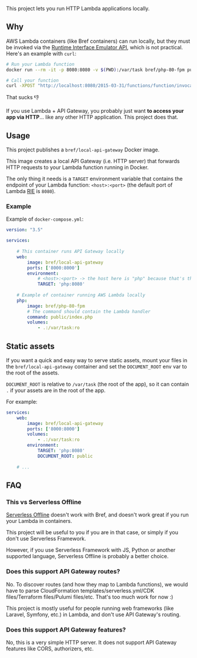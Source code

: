 This project lets you run HTTP Lambda applications locally.

## Why

AWS Lambda containers (like Bref containers) can run locally, but they must be invoked via the [Runtime Interface Emulator API](https://docs.aws.amazon.com/lambda/latest/dg/images-test.html), which is not practical. Here's an example with `curl`:

```bash
# Run your Lambda function
docker run --rm -it -p 8080:8080 -v $(PWD):/var/task bref/php-80-fpm public/index.php

# Call your function
curl -XPOST "http://localhost:8080/2015-03-31/functions/function/invocations" -d '{ http event goes here }'
```

That sucks 👎

If you use Lambda + API Gateway, you probably just want **to access your app via HTTP**… like any other HTTP application. This project does that.

## Usage

This project publishes a `bref/local-api-gateway` Docker image. 

This image creates a local API Gateway (i.e. HTTP server) that forwards HTTP requests to your Lambda function running in Docker.

The only thing it needs is a `TARGET` environment variable that contains the endpoint of your Lambda function: `<host>:<port>` (the default port of Lambda [RIE](https://docs.aws.amazon.com/lambda/latest/dg/images-test.html) is `8080`).

### Example

Example of `docker-compose.yml`:

```yaml
version: "3.5"

services:
  
    # This container runs API Gateway locally
    web:
        image: bref/local-api-gateway
        ports: ['8000:8000']
        environment:
            # <host>:<port> -> the host here is "php" because that's the name of the second container
            TARGET: 'php:8080'
            
    # Example of container running AWS Lambda locally
    php:
        image: bref/php-80-fpm
        # The command should contain the Lambda handler
        command: public/index.php
        volumes:
            - .:/var/task:ro
```

## Static assets

If you want a quick and easy way to serve static assets, mount your files in the `bref/local-api-gateway` container and set the `DOCUMENT_ROOT` env var to the root of the assets.

`DOCUMENT_ROOT` is relative to `/var/task` (the root of the app), so it can contain `.` if your assets are in the root of the app.

For example:

```yaml
services:
    web:
        image: bref/local-api-gateway
        ports: ['8000:8000']
        volumes:
            - .:/var/task:ro
        environment:
            TARGET: 'php:8080'
            DOCUMENT_ROOT: public
            
    # ...
```

## FAQ

### This vs Serverless Offline

[Serverless Offline](https://www.serverless.com/plugins/serverless-offline) doesn't work with Bref, and doesn't work great if you run your Lambda in containers.

This project will be useful to you if you are in that case, or simply if you don't use Serverless Framework.

However, if you use Serverless Framework with JS, Python or another supported language, Serverless Offline is probably a better choice.

### Does this support API Gateway routes?

No. To discover routes (and how they map to Lambda functions), we would have to parse CloudFormation templates/serverless.yml/CDK files/Terraform files/Pulumi files/etc. That's too much work for now :)

This project is mostly useful for people running web frameworks (like Laravel, Symfony, etc.) in Lambda, and don't use API Gateway's routing.

### Does this support API Gateway features?

No, this is a very simple HTTP server. It does not support API Gateway features like CORS, authorizers, etc.
